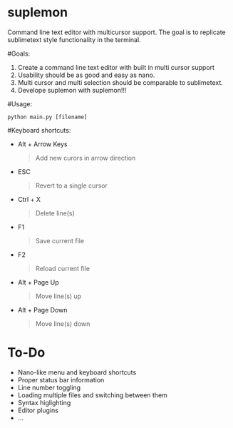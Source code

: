 suplemon
========

Command line text editor with multicursor support. The goal is to replicate sublimetext style functionality in the terminal.

#Goals:
 1. Create a command line text editor with built in multi cursor support
 2. Usability should be as good and easy as nano.
 3. Multi cursor and multi selection should be comparable to sublimetext.
 4. Develope suplemon with suplemon!!!

#Usage:

    python main.py [filename]

#Keyboard shortcuts:
 * Alt + Arrow Keys
   > Add new curors in arrow direction
 
 * ESC
   > Revert to a single cursor
   
 * Ctrl + X
   > Delete line(s)
 
 * F1
   > Save current file
   
 * F2
   > Reload current file
 
 * Alt + Page Up
   > Move line(s) up
 
 * Alt + Page Down
   > Move line(s) down
   
# To-Do
 * Nano-like menu and keyboard shortcuts
 * Proper status bar information
 * Line number toggling
 * Loading multiple files and switching between them
 * Syntax higlighting
 * Editor plugins
 * ...
 